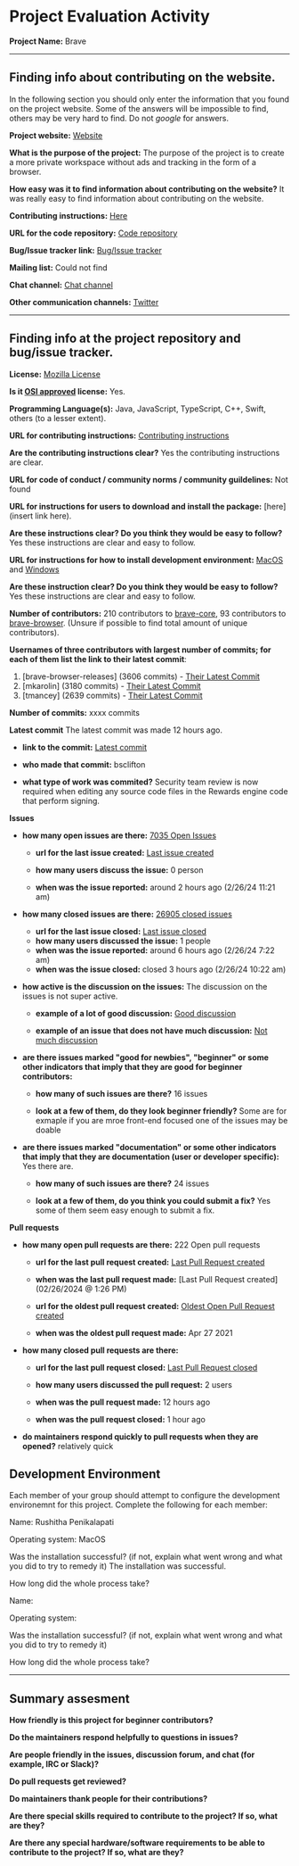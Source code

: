 # Project Evaluation Activity



__Project Name:__ Brave 


---

## Finding info about contributing on the website.

In the following section you should only enter the information that you
found on the project website. Some of the answers will be impossible to find, others
may be very hard to find. Do not _google_ for answers.

__Project website:__ [Website](https://brave.com/)


__What is the purpose of the project:__ The purpose of the project is to create a more private workspace without ads and tracking in the form of a browser.


__How easy was it to find information about contributing on the website?__ It was really easy to find information about contributing on the website.


__Contributing instructions:__ [Here](https://github.com/brave/brave-browser/blob/master/CONTRIBUTING.md) 

__URL for the code repository:__ [Code repository](https://github.com/brave/)

__Bug/Issue tracker link:__ [Bug/Issue tracker](https://github.com/brave/brave-browser/issues)

__Mailing list:__ Could not find

__Chat channel:__ [Chat channel](https://bravesoftware.slack.com/)

__Other communication channels:__ [Twitter](https://twitter.com/brave)


---

## Finding info at the project repository and bug/issue tracker.

__License:__ [Mozilla License](https://github.com/brave/brave-browser/blob/master/LICENSE)

__Is it [OSI approved](https://opensource.org/licenses/alphabetical) license:__ Yes.

__Programming Language(s):__ Java, JavaScript, TypeScript, C++, Swift, others (to a lesser extent).

__URL for contributing instructions:__ [Contributing instructions](https://github.com/brave/brave-browser/blob/master/CONTRIBUTING.md#how-can-you-contribute)

__Are the contributing instructions clear?__ Yes the contributing instructions are clear.


__URL for code of conduct / community norms / community guildelines:__ Not found

__URL for instructions for users to download and install the package:__  [here](insert link here). 


__Are these instructions clear? Do you think they would be easy to follow?__ Yes these instructions are clear and easy to follow.


__URL for instructions for how to install development environment:__ [MacOS](https://github.com/brave/brave-browser/wiki/macOS-Development-Environment) and [Windows](https://github.com/brave/brave-browser/wiki/Windows-Development-Environment)


__Are these instruction clear? Do you think they would be easy to follow?__ Yes these instructions are clear and easy to follow.


__Number of contributors:__ 210 contributors to [brave-core](https://github.com/brave/brave-core), 93 contributors to [brave-browser](https://github.com/brave/brave-browser). (Unsure if possible to find total amount of unique contributors).


__Usernames of three contributors with largest number of commits; for
each of them list the link to their latest commit__: 

1. [brave-browser-releases] (3606 commits) - [Their Latest Commit](https://github.com/brave/brave-core/commit/23a4475751f4a5ee42eb90518d1b02efb8ef2b0e)
1. [mkarolin] (3180 commits) - [Their Latest Commit](https://github.com/brave/brave-core/commit/7cdd666b3e9a1838158db03208ecca74694660a3)
1. [tmancey] (2639 commits) - [Their Latest Commit](https://github.com/brave/brave-core/commit/c01abe9dcda49ffd3a773fa1be0c61313f01b73a)


__Number of commits:__ xxxx commits

__Latest commit__ The latest commit was made 12 hours ago.

- __link to the commit:__ [Latest commit](https://github.com/brave/brave-core/commit/134f781efe672a85a71fe8d0ea8ad076342da197)

- __who made that commit:__ bsclifton

- __what type of work was commited?__ Security team review is now required when editing any source code files in the Rewards engine code that perform signing.


__Issues__

- __how many open issues are there:__ [7035 Open Issues](https://github.com/brave/brave-browser/issues?q=is%3Aopen+is%3Aissue)

    - __url for the last issue created:__ [Last issue created](https://github.com/brave/brave-browser/issues/36372)

    - __how many users discuss the issue:__ 0 person
    
    - __when was the issue reported:__ around 2 hours ago (2/26/24 11:21 am)
    

- __how many closed issues are there:__ [26905 closed issues](https://github.com/brave/brave-browser/issues?q=is%3Aissue+is%3Aclosed)
    - __url for the last issue closed:__ [Last issue closed](https://github.com/brave/brave-browser/issues/36369)
    - __how many users discussed the issue:__ 1 people
    - __when was the issue reported:__ around 6 hours ago (2/26/24 7:22 am)
    - __when was the issue closed:__  closed 3 hours ago (2/26/24 10:22 am)

- __how active is the discussion on the issues:__ The discussion on the issues is not super active.

    - __example of a lot of good discussion:__ [Good discussion](https://github.com/brave/brave-browser/issues/32399)
    
    - __example of an issue that does not have much discussion:__ [Not much discussion](https://github.com/brave/brave-browser/issues/36347)



- __are there issues marked "good for newbies", "beginner" or some other indicators that imply that they are good for beginner contributors:__ 

    - __how many of such issues are there?__ 16 issues
    
    - __look at a few of them, do they look beginner friendly?__ Some are for exmaple if you are mroe front-end focused one of the issues may be doable



- __are there issues marked "documentation" or some other indicators that imply that they are documentation (user or developer specific):__ Yes there are.

    - __how many of such issues are there?__ 24 issues
    
    - __look at a few of them, do you think you could submit a fix?__ Yes some of them seem easy enough to submit a fix.



__Pull requests__

- __how many open pull requests are there:__ 222 Open pull requests

    - __url for the last pull request created:__ [Last Pull Request created](https://github.com/brave/brave-core/pull/22321)
    
    - __when was the last pull request made:__ [Last Pull Request created](02/26/2024 @ 1:26 PM)

    - __url for the oldest pull request created:__ [Oldest Open Pull Request created](https://github.com/brave/brave-core/pull/8657)
    
    - __when was the oldest pull request made:__ Apr 27 2021

- __how many closed pull requests are there:__ 

    - __url for the last pull request closed:__ [Last Pull Request closed](https://github.com/brave/brave-core/commit/fc0625743f2534382eb76889cdd7c123e74b5032)
    
    - __how many users discussed the pull request:__ 2 users
    
    - __when was the pull request made:__  12 hours ago 
    
    - __when was the pull request closed:__ 1 hour ago 
    

- __do maintainers respond quickly to pull requests when they are opened?__ relatively quick


## Development Environment 

Each member of your group should attempt to configure the development environemnt 
for this project. Complete the following for each member:

Name: Rushitha Penikalapati

Operating system: MacOS

Was the installation successful? (if not, explain what went wrong and 
what you did to try to remedy it)
The installation was successful.

How long did the whole process take? 

Name: 

Operating system: 

Was the installation successful? (if not, explain what went wrong and 
what you did to try to remedy it)

How long did the whole process take? 

---


## Summary assesment
__How friendly is this project for beginner contributors?__




__Do the maintainers respond helpfully to questions in issues?__



__Are people friendly in the issues, discussion forum, and chat (for example, IRC or Slack)?__




__Do pull requests get reviewed?__



__Do maintainers thank people for their contributions?__



__Are there special skills required to contribute to the project? If so, what are they?__



__Are there any special hardware/software requirements to be able to contribute to the project? If so, what are they?__


